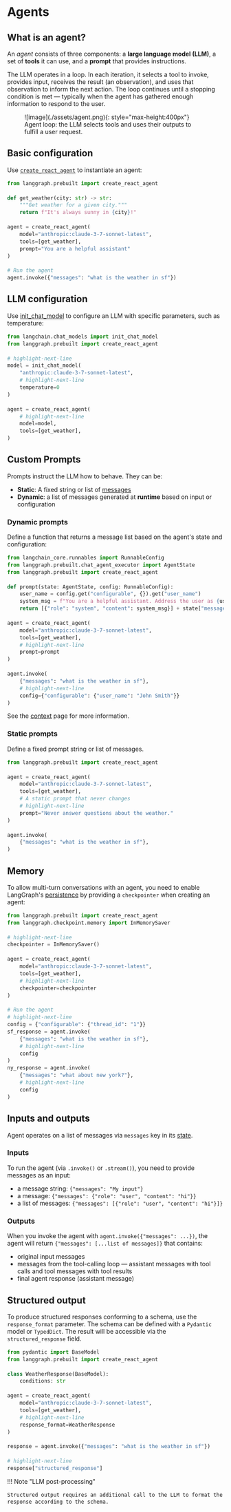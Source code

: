 # Agents

## What is an agent?

An *agent* consists of three components: a **large language model (LLM)**, a set of **tools** it can use, and a **prompt** that provides instructions.

The LLM operates in a loop. In each iteration, it selects a tool to invoke, provides input, receives the result (an observation), and uses that observation to inform the next action. The loop continues until a stopping condition is met — typically when the agent has gathered enough information to respond to the user.

<figure markdown="1">
![image](./assets/agent.png){: style="max-height:400px"}
<figcaption>Agent loop: the LLM selects tools and uses their outputs to fulfill a user request.</figcaption>
</figure>

## Basic configuration

Use [`create_react_agent`](https://python.langchain.com/docs/api_reference/langgraph.prebuilt.chat_agent_executor/#create-react-agent) to instantiate an agent:

```python
from langgraph.prebuilt import create_react_agent

def get_weather(city: str) -> str:
    """Get weather for a given city."""
    return f"It's always sunny in {city}!"

agent = create_react_agent(
    model="anthropic:claude-3-7-sonnet-latest",
    tools=[get_weather],
    prompt="You are a helpful assistant"
)

# Run the agent
agent.invoke({"messages": "what is the weather in sf"})
```

## LLM configuration

Use [init_chat_model](https://python.langchain.com/api_reference/langchain/chat_models/langchain.chat_models.base.init_chat_model.html) to configure an LLM with specific parameters,
such as temperature:

```python
from langchain.chat_models import init_chat_model
from langgraph.prebuilt import create_react_agent

# highlight-next-line
model = init_chat_model(
    "anthropic:claude-3-7-sonnet-latest",
    # highlight-next-line
    temperature=0
)

agent = create_react_agent(
    # highlight-next-line
    model=model,
    tools=[get_weather],
)
```

## Custom Prompts

Prompts instruct the LLM how to behave. They can be:

* **Static**: A fixed string or list of [messages](https://python.langchain.com/docs/concepts/messages/)
* **Dynamic**: a list of messages generated at **runtime** based on input or configuration

### Dynamic prompts

Define a function that returns a message list based on the agent's state and configuration:

```python
from langchain_core.runnables import RunnableConfig
from langgraph.prebuilt.chat_agent_executor import AgentState
from langgraph.prebuilt import create_react_agent

def prompt(state: AgentState, config: RunnableConfig):
    user_name = config.get("configurable", {}).get("user_name")
    system_msg = f"You are a helpful assistant. Address the user as {user_name}."
    return [{"role": "system", "content": system_msg}] + state["messages"]

agent = create_react_agent(
    model="anthropic:claude-3-7-sonnet-latest",
    tools=[get_weather],
    # highlight-next-line
    prompt=prompt
)

agent.invoke(
    {"messages": "what is the weather in sf"},
    # highlight-next-line
    config={"configurable": {"user_name": "John Smith"}}
)
```

See the [context](./context.md) page for more information.

### Static prompts

Define a fixed prompt string or list of messages. 

```python
from langgraph.prebuilt import create_react_agent

agent = create_react_agent(
    model="anthropic:claude-3-7-sonnet-latest",
    tools=[get_weather],
    # A static prompt that never changes
    # highlight-next-line
    prompt="Never answer questions about the weather."
)

agent.invoke(
    {"messages": "what is the weather in sf"},
)
```

## Memory

To allow multi-turn conversations with an agent, you need to enable LangGraph's [persistence](../concepts/persistence.md) by providing a `checkpointer` when creating an agent:

```python
from langgraph.prebuilt import create_react_agent
from langgraph.checkpoint.memory import InMemorySaver

# highlight-next-line
checkpointer = InMemorySaver()

agent = create_react_agent(
    model="anthropic:claude-3-7-sonnet-latest",
    tools=[get_weather],
    # highlight-next-line
    checkpointer=checkpointer
)

# Run the agent
# highlight-next-line
config = {"configurable": {"thread_id": "1"}}
sf_response = agent.invoke(
    {"messages": "what is the weather in sf"},
    # highlight-next-line
    config
)
ny_response = agent.invoke(
    {"messages": "what about new york?"},
    # highlight-next-line
    config
)
```

## Inputs and outputs

Agent operates on a list of messages via `messages` key in its [state](https://langchain-ai.github.io/langgraph/concepts/low_level/#working-with-messages-in-graph-state).

### Inputs

To run the agent (via `.invoke()` or `.stream()`), you need to provide messages as an input:

- a message string: `{"messages": "My input"}`
- a message: `{"messages": {"role": "user", "content": "hi"}}`
- a list of messages: `{"messages": [{"role": "user", "content": "hi"}]}`

### Outputs

When you invoke the agent with `agent.invoke({"messages": ...})`, the agent will return `{"messages": [...list of messages]}` that contains:

- original input messages
- messages from the tool-calling loop — assistant messages with tool calls and tool messages with tool results
- final agent response (assistant message)

## Structured output

To produce structured responses conforming to a schema, use the `response_format` parameter. The schema can be defined with a `Pydantic` model or `TypedDict`. The result will be accessible via the `structured_response` field.

```python
from pydantic import BaseModel
from langgraph.prebuilt import create_react_agent

class WeatherResponse(BaseModel):
    conditions: str

agent = create_react_agent(
    model="anthropic:claude-3-7-sonnet-latest",
    tools=[get_weather],
    # highlight-next-line
    response_format=WeatherResponse
)

response = agent.invoke({"messages": "what is the weather in sf"})

# highlight-next-line
response["structured_response"]
```

!!! Note "LLM post-processing"

    Structured output requires an additional call to the LLM to format the response according to the schema.

